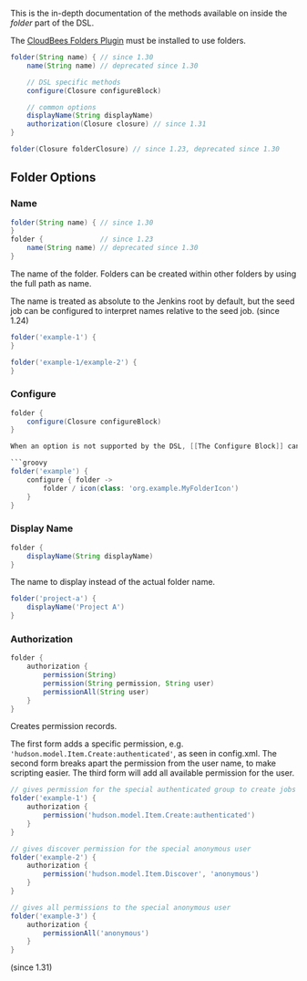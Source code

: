 This is the in-depth documentation of the methods available on inside the _folder_ part of the DSL.

The [CloudBees Folders Plugin](https://wiki.jenkins-ci.org/display/JENKINS/CloudBees+Folders+Plugin) must be installed
to use folders.

```groovy
folder(String name) { // since 1.30
    name(String name) // deprecated since 1.30

    // DSL specific methods
    configure(Closure configureBlock)

    // common options
    displayName(String displayName)
    authorization(Closure closure) // since 1.31
}

folder(Closure folderClosure) // since 1.23, deprecated since 1.30
```

## Folder Options

### Name

```groovy
folder(String name) { // since 1.30
}
folder {              // since 1.23
    name(String name) // deprecated since 1.30
}
```

The name of the folder. Folders can be created within other folders by using the full path as name.

The name is treated as absolute to the Jenkins root by default, but the seed job can be configured to interpret names
relative to the seed job. (since 1.24)

```groovy
folder('example-1') {
}

folder('example-1/example-2') {
}
```

### Configure

```groovy
folder {
    configure(Closure configureBlock)
}

When an option is not supported by the DSL, [[The Configure Block]] can be used for extending the DSL.

```groovy
folder('example') {
    configure { folder ->
        folder / icon(class: 'org.example.MyFolderIcon')
    }
}
```

### Display Name

```groovy
folder {
    displayName(String displayName)
}
```

The name to display instead of the actual folder name.

```groovy
folder('project-a') {
    displayName('Project A')
}
```

### Authorization

```groovy
folder {
    authorization {
        permission(String)
        permission(String permission, String user)
        permissionAll(String user)
    }
}
```

Creates permission records.

The first form adds a specific permission, e.g. `'hudson.model.Item.Create:authenticated'`, as seen in config.xml.
The second form breaks apart the permission from the user name, to make scripting easier. The third form will add all
available permission for the user.

```groovy
// gives permission for the special authenticated group to create jobs in the folder
folder('example-1') {
    authorization {
        permission('hudson.model.Item.Create:authenticated')
    }
}

// gives discover permission for the special anonymous user
folder('example-2') {
    authorization {
        permission('hudson.model.Item.Discover', 'anonymous')
    }
}

// gives all permissions to the special anonymous user
folder('example-3') {
    authorization {
        permissionAll('anonymous')
    }
}
```

(since 1.31)
